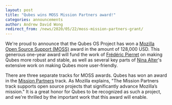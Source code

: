 ```yaml
---
layout: post
title: "Qubes wins MOSS Mission Partners award!"
categories: announcements
author: Andrew David Wong
redirect_from: /news/2020/05/22/moss-mission-partners-grant/
---
```


We're proud to announce that the Qubes OS Project has won a
[Mozilla Open Source Support (MOSS)] award in the amount
of 128,000 USD. This generous one-year award will fund the work of
[Frédéric Pierret] on making Qubes more robust and stable, as well as
several key parts of [Nina Alter]'s extensive work on making Qubes more
user-friendly.

There are three separate tracks for MOSS awards. Qubes has won an
award in the [Mission Partners] track. As Mozilla explains, "The
Mission Partners track supports open source projects that significantly
advance Mozilla’s mission." It is a great honor for Qubes to be
recognized as such a project, and we're thrilled by the important work
that this award will enable.


[Mozilla Open Source Support (MOSS)]: https://www.mozilla.org/en-US/moss/
[Frédéric Pierret]: https://www.qubes-os.org/team/#frédéric-pierret
[Nina Alter]: https://www.qubes-os.org/team/#nina-eleanor-alter
[Mission Partners]: https://www.mozilla.org/en-US/moss/mission-partners/

